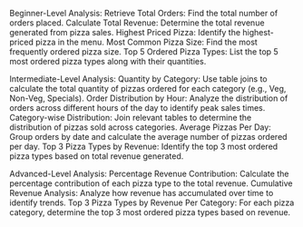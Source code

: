 Beginner-Level Analysis:
Retrieve Total Orders: Find the total number of orders placed.
Calculate Total Revenue: Determine the total revenue generated from pizza sales.
Highest Priced Pizza: Identify the highest-priced pizza in the menu.
Most Common Pizza Size: Find the most frequently ordered pizza size.
Top 5 Ordered Pizza Types: List the top 5 most ordered pizza types along with their quantities.


Intermediate-Level Analysis:
Quantity by Category:
Use table joins to calculate the total quantity of pizzas ordered for each category (e.g., Veg, Non-Veg, Specials).
Order Distribution by Hour:
Analyze the distribution of orders across different hours of the day to identify peak sales times.
Category-wise Distribution:
Join relevant tables to determine the distribution of pizzas sold across categories.
Average Pizzas Per Day:
Group orders by date and calculate the average number of pizzas ordered per day.
Top 3 Pizza Types by Revenue:
Identify the top 3 most ordered pizza types based on total revenue generated.


Advanced-Level Analysis:
Percentage Revenue Contribution:
Calculate the percentage contribution of each pizza type to the total revenue.
Cumulative Revenue Analysis:
Analyze how revenue has accumulated over time to identify trends.
Top 3 Pizza Types by Revenue Per Category:
For each pizza category, determine the top 3 most ordered pizza types based on revenue.
